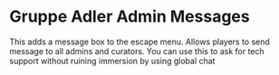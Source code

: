 # Gruppe Adler Admin Messages

This adds a message box to the escape menu. Allows players to send message to all admins and curators. You can use this to ask for tech support without ruining immersion by using global chat